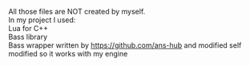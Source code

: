 All those files are NOT created by myself.  
In my project I used:  
Lua for C++  
Bass library   
Bass wrapper written by https://github.com/ans-hub and modified self modified so it works with my engine

